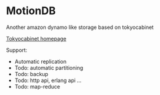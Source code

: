 
MotionDB
===

Another amazon dynamo like storage based on tokyocabinet

[Tokyocabinet homepage](http://tokyocabinet.sourceforge.net/)

Support:
*   Automatic replication
*   Todo: automatic partitioning
*   Todo: backup
*   Todo: http api, erlang api ...
*   Todo: map-reduce
